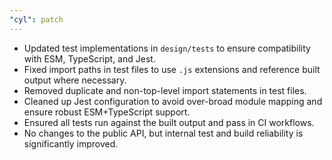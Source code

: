 ```yaml
---
"cyl": patch
---
```


- Updated test implementations in `design/tests` to ensure compatibility with ESM, TypeScript, and Jest. 
- Fixed import paths in test files to use `.js` extensions and reference built output where necessary.
- Removed duplicate and non-top-level import statements in test files.
- Cleaned up Jest configuration to avoid over-broad module mapping and ensure robust ESM+TypeScript support.
- Ensured all tests run against the built output and pass in CI workflows.
- No changes to the public API, but internal test and build reliability is significantly improved.
